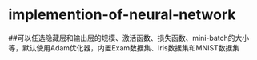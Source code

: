 # implemention-of-neural-network
##可以任选隐藏层和输出层的规模、激活函数、损失函数、mini-batch的大小等，默认使用Adam优化器，内置Exam数据集、Iris数据集和MNIST数据集
